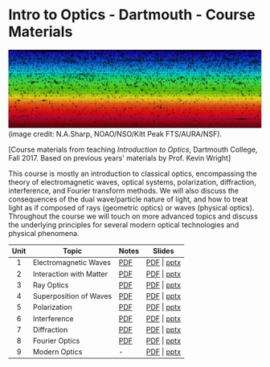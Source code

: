 # Intro to Optics - Dartmouth - Course Materials
![Solar Spectrum](/solar_spectrum.jpg?raw=true "Solar Spectrum")  
(image credit: N.A.Sharp, NOAO/NSO/Kitt Peak FTS/AURA/NSF).  

[Course materials from teaching *Introduction to Optics*, Dartmouth College, Fall 2017. Based on previous years' materials by Prof. Kevin Wright]  

This course is mostly an introduction to classical optics, encompassing the theory of electromagnetic waves, optical systems, polarization, diffraction, interference, and Fourier transform methods. We will also discuss the consequences of the dual wave/particle nature of light, and how to treat light as if composed of rays (geometric optics) or waves (physical optics). Throughout the course we will touch on more advanced topics and discuss the underlying principles for several modern optical technologies and physical phenomena.  

| Unit |          Topic          |    Notes     |    Slides     | 
|:----:| ----------------------- | ------------ | ------------- |
| 1    | Electromagnetic Waves | [PDF](/class_notes/class_notes-unit1.pdf) | [PDF](/class_slides/class_slides-unit1.pdf) \| [pptx](/class_slides/class_slides-unit1.pptx) |
| 2    | Interaction with Matter | [PDF](/class_notes/class_notes-unit2.pdf) | [PDF](/class_slides/class_slides-unit2.pdf) \| [pptx](/class_slides/class_slides-unit2.pptx) |
| 3    | Ray Optics | [PDF](/class_notes/class_notes-unit3.pdf) | [PDF](/class_slides/class_slides-unit3.pdf) \| [pptx](/class_slides/class_slides-unit3.pptx) |
| 4    | Superposition of Waves | [PDF](/class_notes/class_notes-unit4.pdf) | [PDF](/class_slides/class_slides-unit4.pdf) \| [pptx](/class_slides/class_slides-unit4.pptx) |
| 5    | Polarization | [PDF](/class_notes/class_notes-unit5.pdf) | [PDF](/class_slides/class_slides-unit5.pdf) \| [pptx](/class_slides/class_slides-unit5.pptx) |
| 6    | Interference | [PDF](/class_notes/class_notes-unit6.pdf) | [PDF](/class_slides/class_slides-unit6.pdf) \| [pptx](/class_slides/class_slides-unit6.pptx) |
| 7    | Diffraction | [PDF](/class_notes/class_notes-unit7.pdf) | [PDF](/class_slides/class_slides-unit7.pdf) \| [pptx](/class_slides/class_slides-unit7.pptx) |
| 8    | Fourier Optics | [PDF](/class_notes/class_notes-unit8.pdf) | [PDF](/class_slides/class_slides-unit8.pdf) \| [pptx](/class_slides/class_slides-unit8.pptx) |
| 9    | Modern Optics | - | [PDF](/class_slides/class_slides-unit9.pdf) \| [pptx](/class_slides/class_slides-unit9.pptx) |
